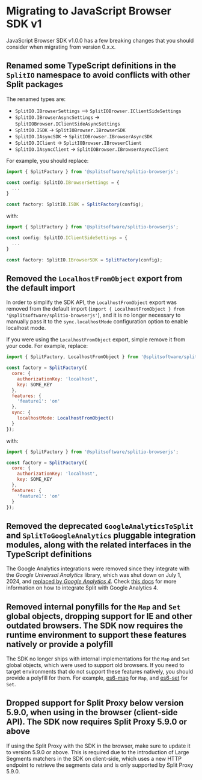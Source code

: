 # Migrating to JavaScript Browser SDK v1

JavaScript Browser SDK v1.0.0 has a few breaking changes that you should consider when migrating from version 0.x.x.

## Renamed some TypeScript definitions in the `SplitIO` namespace to avoid conflicts with other Split packages

The renamed types are:
- `SplitIO.IBrowserSettings` --> `SplitIOBrowser.IClientSideSettings`
- `SplitIO.IBrowserAsyncSettings` -> `SplitIOBrowser.IClientSideAsyncSettings`
- `SplitIO.ISDK` -> `SplitIOBrowser.IBrowserSDK`
- `SplitIO.IAsyncSDK` -> `SplitIOBrowser.IBrowserAsyncSDK`
- `SplitIO.IClient` -> `SplitIOBrowser.IBrowserClient`
- `SplitIO.IAsyncClient` -> `SplitIOBrowser.IBrowserAsyncClient`

For example, you should replace:

```ts
import { SplitFactory } from '@splitsoftware/splitio-browserjs';

const config: SplitIO.IBrowserSettings = {
  ...
}

const factory: SplitIO.ISDK = SplitFactory(config);
```

with:

```ts
import { SplitFactory } from '@splitsoftware/splitio-browserjs';

const config: SplitIO.IClientSideSettings = {
  ...
}

const factory: SplitIO.IBrowserSDK = SplitFactory(config);
```


## Removed the `LocalhostFromObject` export from the default import

In order to simplify the SDK API, the `LocalhostFromObject` export was removed from the default import (`import { LocalhostFromObject } from '@splitsoftware/splitio-browserjs'`), and it is no longer necessary to manually pass it to the `sync.localhostMode` configuration option to enable localhost mode.

If you were using the `LocalhostFromObject` export, simple remove it from your code. For example, replace:

```js
import { SplitFactory, LocalhostFromObject } from '@splitsoftware/splitio-browserjs';

const factory = SplitFactory({
  core: {
    authorizationKey: 'localhost',
    key: SOME_KEY
  },
  features: {
    'feature1': 'on'
  },
  sync: {
    localhostMode: LocalhostFromObject()
  }
});
```

with:

```js
import { SplitFactory } from '@splitsoftware/splitio-browserjs';

const factory = SplitFactory({
  core: {
    authorizationKey: 'localhost',
    key: SOME_KEY
  },
  features: {
    'feature1': 'on'
  }
});
```

## Removed the deprecated `GoogleAnalyticsToSplit` and `SplitToGoogleAnalytics` pluggable integration modules, along with the related interfaces in the TypeScript definitions

The Google Analytics integrations were removed since they integrate with the *Google Universal Analytics* library, which was shut down on July 1, 2024, and [replaced by *Google Analytics 4*](https://support.google.com/analytics/answer/11583528?hl=en). Check [this docs](https://help.split.io/hc/en-us/articles/360040838752-Google-Analytics#google-analytics-4-ga4) for more information on how to integrate Split with Google Analytics 4.

## Removed internal ponyfills for the `Map` and `Set` global objects, dropping support for IE and other outdated browsers. The SDK now requires the runtime environment to support these features natively or provide a polyfill

The SDK no longer ships with internal implementations for the `Map` and `Set` global objects, which were used to support old browsers.
If you need to target environments that do not support these features natively, you should provide a polyfill for them. For example, [es6-map](https://github.com/medikoo/es6-map) for `Map`, and [es6-set](https://github.com/medikoo/es6-set) for `Set`.

## Dropped support for Split Proxy below version 5.9.0, when using in the browser (client-side API). The SDK now requires Split Proxy 5.9.0 or above

If using the Split Proxy with the SDK in the browser, make sure to update it to version 5.9.0 or above. This is required due to the introduction of Large Segments matchers in the SDK on client-side, which uses a new HTTP endpoint to retrieve the segments data and is only supported by Split Proxy 5.9.0.

